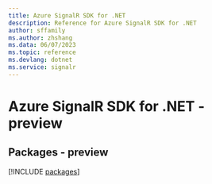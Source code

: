 ```yaml
---
title: Azure SignalR SDK for .NET
description: Reference for Azure SignalR SDK for .NET
author: sffamily
ms.author: zhshang
ms.data: 06/07/2023
ms.topic: reference
ms.devlang: dotnet
ms.service: signalr
---
```

# Azure SignalR SDK for .NET - preview
## Packages - preview
[!INCLUDE [packages](signalr-index.md)]